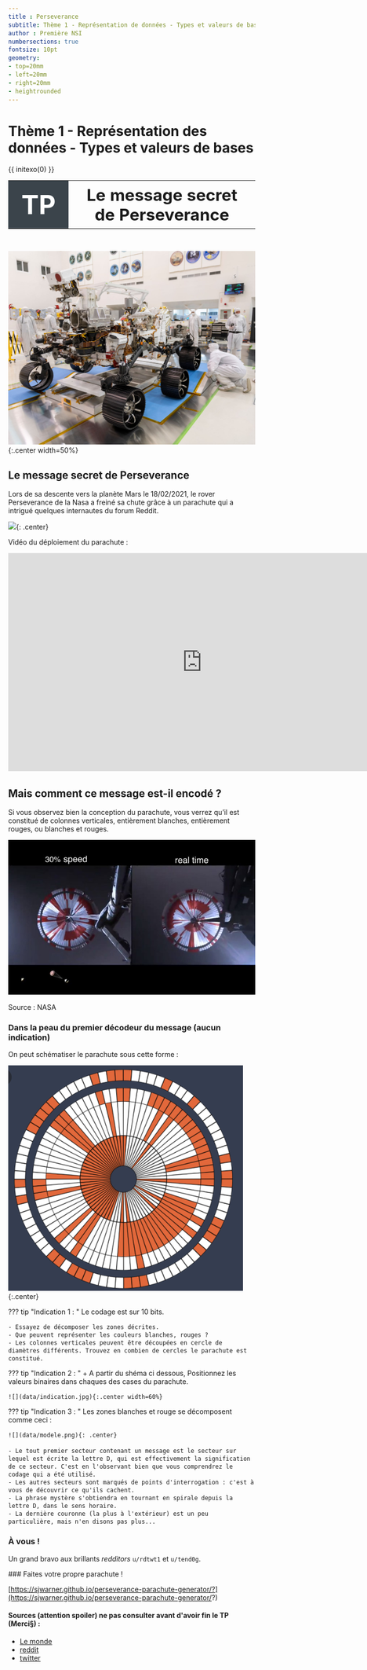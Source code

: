 ```yaml
---
title : Perseverance
subtitle: Thème 1 - Représentation de données - Types et valeurs de bases
author : Première NSI
numbersections: true
fontsize: 10pt
geometry:
- top=20mm
- left=20mm
- right=20mm
- heightrounded    
--- 
```


Thème 1 - Représentation des données - Types et valeurs de bases
===

{{ initexo(0) }}

<table  class="greenTable">
        <tr >
            <th width="20%"; style="background-color: #3B444B;color:white;text-align:center;border:none;font-size:40pt;">
            TP
            </th>
            <th  width="80%"; style="text-align:center;border:none;font-size:25pt;">Le message secret de Perseverance</th>
        </tr>
</table>
<br>

![](data/perseverance_rover_pillars.jpg){:.center width=50%}

## Le message secret de Perseverance

Lors de sa descente vers la planète Mars le 18/02/2021, le rover Perseverance de la Nasa a freiné sa chute grâce à un parachute qui a intrigué quelques internautes du forum Reddit.

![](data/real.png){: .center}

Vidéo du déploiement du parachute :

<p align="center">
<iframe width="790" height="444" src="https://www.youtube.com/embed/4czjS9h4Fpg" title="YouTube video player" frameborder="0" allow="accelerometer; autoplay; clipboard-write; encrypted-media; gyroscope; picture-in-picture" allowfullscreen></iframe>
</p>



## Mais comment ce message est-il encodé ?

Si vous observez bien la conception du parachute, vous verrez qu’il est constitué de colonnes verticales, entièrement blanches, entièrement rouges, ou blanches et rouges.

![](data/eu4f4esuyae939y.jpg)

Source : NASA


### Dans la peau du premier décodeur du message (aucun indication)

On peut schématiser le parachute sous cette forme : 

![](data/cercle_perseverance.png){:.center}


??? tip "Indication 1 : "
    Le codage est sur 10 bits.

    - Essayez de décomposer les zones décrites.  
    - Que peuvent représenter les couleurs blanches, rouges ?  
    - Les colonnes verticales peuvent être découpées en cercle de diamètres différents. Trouvez en combien de cercles le parachute est constitué.

??? tip "Indication 2 : "
    + A partir du shéma ci dessous, Positionnez les valeurs binaires dans chaques des cases du parachute.  

    ![](data/indication.jpg){:.center width=60%}

??? tip "Indication 3 : "
    Les zones blanches et rouge se décomposent comme ceci :

    ![](data/modele.png){: .center}

    - Le tout premier secteur contenant un message est le secteur sur lequel est écrite la lettre D, qui est effectivement la signification de ce secteur. C'est en l'observant bien que vous comprendrez le codage qui a été utilisé.
    - Les autres secteurs sont marqués de points d'interrogation : c'est à vous de découvrir ce qu'ils cachent.
    - La phrase mystère s'obtiendra en tournant en spirale depuis la lettre D, dans le sens horaire.
    - La dernière couronne (la plus à l'extérieur) est un peu particulière, mais n'en disons pas plus...

### À vous !



Un grand bravo aux brillants _redditors_ ```u/rdtwt1``` et ```u/tend0g```.


### Faites votre propre parachute ! 

[https://sjwarner.github.io/perseverance-parachute-generator/?](https://sjwarner.github.io/perseverance-parachute-generator/?)



#### Sources (attention spoiler) ne pas consulter avant  d'avoir fin le TP (Merci§) :  

- [Le monde](https://www.lemonde.fr/pixels/article/2021/02/23/des-internautes-dechiffrent-un-message-cache-dans-le-parachute-du-rover-de-la-nasa-sur-mars_6070952_4408996.html)
- [reddit](https://www.reddit.com/r/nasa/comments/lpy2fa/does_the_parachute_for_perseverance_have_some/goedts0/)  
- [twitter](https://twitter.com/steltzner/status/1364076615932645379)  

